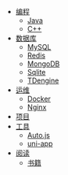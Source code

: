 * [编程]()
  * [Java](pm/java/)
  * [C++](pm/cpp/)
* [数据库]()
  * [MySQL](db/mysql/)
  * [Redis](db/redis/)
  * [MongoDB](db/mongodb/)
  * [Sqlite](db/sqlite/)
  * [TDengine](db/tdengine/)
* [运维]()
  * [Docker](op/docker/)
  * [Nginx](op/nginx/)
* [项目](pj/auth)
* [工具]()
  * [Auto.js](tl/auto.js/)
  * [uni-app](ts/uniapp/)
* [阅读]()
  * [书籍](rd/book/)